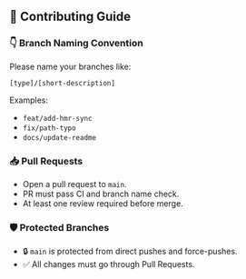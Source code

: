## 🚀 Contributing Guide

### 👇 Branch Naming Convention
Please name your branches like:
```
[type]/[short-description]
```
Examples:
- `feat/add-hmr-sync`
- `fix/path-typo`
- `docs/update-readme`

### 📥 Pull Requests
- Open a pull request to `main`.
- PR must pass CI and branch name check.
- At least one review required before merge.

### 🛡️ Protected Branches
- 🔒 `main` is protected from direct pushes and force-pushes.
- ✅ All changes must go through Pull Requests.